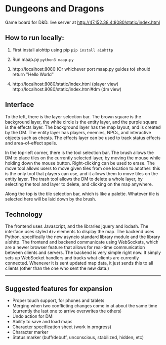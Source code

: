 # Dungeons and Dragons

Game board for D&D.
live server at http://47.152.38.4:8080/static/index.html

## How to run locally:

1. First install aiohttp using pip
`pip install aiohttp`

2. Run maap.py
`python3 maap.py`

3. http://localhost:8080 (Or whichever port maap.py guides to) should return "Hello World"

4. http://localhost:8080/static/index.html (player view)
http://localhost:8080/static/index.html#dm (dm view)

## Interface
To the left, there is the layer selection bar. The brown square is the background layer, the white circle is the entity layer, and the purple square is the effects layer.
The background layer has the map layout, and is created by the DM. The entity layer has players, enemies, NPCs, and interactive objects such as chests. The effects layer can be used to track status effects and area-of-effect spells.

In the top-left corner, there is the tool selection bar. The brush allows the DM to place tiles on the currently selected layer, by moving the mouse while holding down the mouse button. Right-clicking can be used to erase. The move tool allows users to move given tiles from one location to another: this is the only tool that players can use, and it allows them to move tiles on the entity layer. The trash tool allows the DM to delete a whole layer, by selecting the tool and layer to delete, and clicking on the map anywhere.

Along the top is the tile selection bar, which is like a palette. Whatever tile is selected here will be laid down by the brush.

## Technology
The frontend uses Javascript, and the libraries jquery and lodash. The interface uses styled `div` elements to display the map.
The backend uses Python, specifically the new asyncio standard library module and the library aiohttp.
The frontend and backend communicate using WebSockets, which are a newer browser feature that allows for real-time communication between clients and servers.
The backend is very simple right now. It simply sets up WebSocket handlers and tracks what clients are currently connected. Whenever it is sent updated map data, it just sends this to all clients (other than the one who sent the new data.)

---

## Suggested features for expansion

- Proper touch support, for phones and tablets
- Merging when two conflicting changes come in at about the same time (currently the last one to arrive overwrites the others)
- Undo action for DM
- Ability to save and load maps
- Character specification sheet (work in progress)
- Character marker
- Status marker (buff/debuff, unconscious, stabilized, hidden, etc)
